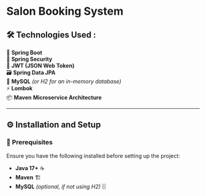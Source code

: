 # Salon Booking System 

## 🛠 Technologies Used : 
🚀 **Spring Boot**  
🔐 **Spring Security**  
🔑 **JWT (JSON Web Token)**  
🗃️ **Spring Data JPA**  
🐬 **MySQL** *(or H2 for an in-memory database)*  
⚡ **Lombok**  
📦 **Maven**
**Microservice Architecture**

---

## ⚙️ Installation and Setup
### 📌 Prerequisites
Ensure you have the following installed before setting up the project:
- **Java 17+** ☕
- **Maven** 🏗️
- **MySQL** *(optional, if not using H2)* 🗄️
